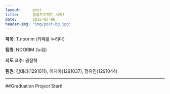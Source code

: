 ```yaml
---
layout:     post
title:      졸업프로젝트 시작!
date:       2015-03-06  
header-img: "img/post-bg.jpg"
---
```



**제목**: T.noorim (카페를 누리다)  


**팀명**: NOORIM (누림) 


**지도 교수**: 권정혁  


**팀원**: 김태리(1291011), 이지아(1291037), 정유진(1291044)    


---

##Graduation Project Start!